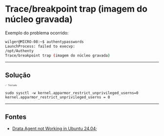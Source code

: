# Trace/breakpoint trap (imagem do núcleo gravada)

Exemplo do problema ocorrido:

```bash
wilger@MICRO-08:~$ authentypasswords
LaunchProcess: failed to execvp:
/opt/Authenty
Trace/breakpoint trap (imagem do núcleo gravada)
```

---

## Solução

<small style="font-size:8px;">`✅ Testado`</small>

```
sudo sysctl -w kernel.apparmor_restrict_unprivileged_userns=0
kernel.apparmor_restrict_unprivileged_userns = 0
```


--- 


## Fontes

- [Drata Agent not Working in Ubuntu 24.04](https://github.com/drata/drata-agent/issues/20#issuecomment-2094848078);
